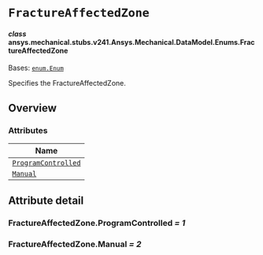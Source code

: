 <!-- vale off -->

<a id="fractureaffectedzone"></a>

# `FractureAffectedZone`

<a id="ansys.mechanical.stubs.v241.Ansys.Mechanical.DataModel.Enums.FractureAffectedZone"></a>

#### *class* ansys.mechanical.stubs.v241.Ansys.Mechanical.DataModel.Enums.FractureAffectedZone

Bases: [`enum.Enum`](https://docs.python.org/3/library/enum.html#enum.Enum)

Specifies the FractureAffectedZone.

<!-- !! processed by numpydoc !! -->

<a id="overview"></a>

## Overview

### Attributes

| Name |
| ------------------------------------------------------------------ |
| [`ProgramControlled`](#FractureAffectedZone.ProgramControlled) |
| [`Manual`](#FractureAffectedZone.Manual) |

<a id="attribute-detail"></a>

## Attribute detail

<a id="FractureAffectedZone.ProgramControlled"></a>

### FractureAffectedZone.ProgramControlled *= 1*

<a id="FractureAffectedZone.Manual"></a>

### FractureAffectedZone.Manual *= 2*

<!-- vale on -->

